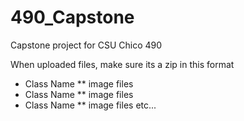 # 490_Capstone
Capstone project for CSU Chico 490

When uploaded files, make sure its a zip in this format
* Class Name
** image files
* Class Name
** image files
* Class Name
** image files
etc...
